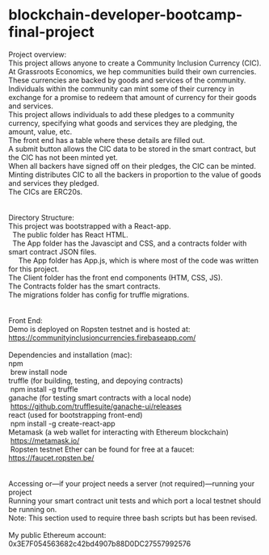 # blockchain-developer-bootcamp-final-project

Project overview:<br />
This project allows anyone to create a Community Inclusion Currency (CIC).<br />
At Grassroots Economics, we hep communities build their own currencies.<br />
These currencies are backed by goods and services of the community.<br />
Individuals within the community can mint some of their currency in exchange for a promise to redeem that amount of currency for their goods and services.<br />
This project allows individuals to add these pledges to a community currency, specifying what goods and services they are pledging, the amount, value, etc.<br />
The front end has a table where these details are filled out.<br />
A submit button allows the CIC data to be stored in the smart contract, but the CIC has not been minted yet.<br />
When all backers have signed off on their pledges, the CIC can be minted.<br />
Minting distributes CIC to all the backers in proportion to the value of goods and services they pledged.<br />
The CICs are ERC20s.<br />
<br />
<br />
Directory Structure:<br />
This project was bootstrapped with a React-app.<br />
 
	The public folder has React HTML.<br />
 
	The App folder has the Javascipt and CSS, and a contracts folder with smart contract JSON files.<br />
  
  &nbsp;&nbsp;The App folder has App.js, which is where most of the code was written for this project.<br />
The Client folder has the front end components (HTM, CSS, JS).<br />
The Contracts folder has the smart contracts.<br />
The migrations folder has config for truffle migrations.<br />
<br />
<br />
Front End:<br />
Demo is deployed on Ropsten testnet and is hosted at:<br />
https://communityinclusioncurrencies.firebaseapp.com/<br />
<br />
Dependencies and installation (mac):<br />
npm<br />
&nbsp;brew install node<br />
truffle (for building, testing, and depoying contracts)<br />
&nbsp;npm install -g truffle<br />
ganache (for testing smart contracts with a local node)<br />
&nbsp;https://github.com/trufflesuite/ganache-ui/releases<br />
react (used for bootstrapping front-end)<br />
&nbsp;npm install -g create-react-app<br />
Metamask (a web wallet for interacting with Ethereum blockchain)<br />
&nbsp;https://metamask.io/<br />
&nbsp;Ropsten testnet Ether can be found for free at a faucet: https://faucet.ropsten.be/<br />
<br />
<br />
Accessing or—if your project needs a server (not required)—running your project<br />
Running your smart contract unit tests and which port a local testnet should be running on.<br />
Note: This section used to require three bash scripts but has been revised.<br />
<br />
My public Ethereum account: 0x3E7F054563682c42bd4907b88D0DC27557992576
